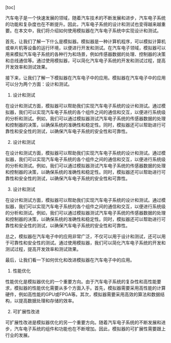 
[toc]                    
                
                
汽车电子是一个快速发展的领域，随着汽车技术的不断发展和进步，汽车电子系统的功能和复杂度也在不断提升。因此，汽车电子系统的设计和测试也变得越来越重要。在本文中，我们将介绍如何使用模拟器在汽车电子系统中实现设计和测试。

首先，让我们了解一下什么是模拟器。模拟器是一种计算机程序，可以模拟计算机或单片机等设备的运行环境，以便进行开发和测试。在汽车电子领域，模拟器可以用来模拟汽车电子系统的各种行为和场景，例如传感器数据的处理、控制器的决策和总线通信等。通过使用模拟器，可以简化汽车电子系统的开发和测试过程，提高开发效率和测试效果。

接下来，让我们了解一下模拟器在汽车电子中的应用。模拟器在汽车电子中的应用可以分为两个方面：设计和测试。

1. 设计和测试

在设计和测试方面，模拟器可以帮助我们实现汽车电子系统的设计和测试。通过模拟器，我们可以实现汽车电子系统的各个组件之间的通信和交互，以便进行系统级的分析和测试。例如，我们可以通过模拟器测试汽车电子系统的传感器数据的处理和控制器的决策，以确保系统的准确性和稳定性。同时，模拟器还可以帮助进行可靠性和安全性的测试，以确保汽车电子系统的安全性和可靠性。

2. 设计和测试

在设计和测试方面，模拟器可以帮助我们实现汽车电子系统的设计和测试。通过模拟器，我们可以实现汽车电子系统的各个组件之间的通信和交互，以便进行系统级的分析和测试。例如，我们可以通过模拟器测试汽车电子系统的传感器数据的处理和控制器的决策，以确保系统的准确性和稳定性。同时，模拟器还可以帮助进行可靠性和安全性的测试，以确保汽车电子系统的安全性和可靠性。

3. 设计和测试

在设计和测试方面，模拟器可以帮助我们实现汽车电子系统的设计和测试。通过模拟器，我们可以实现汽车电子系统的各个组件之间的通信和交互，以便进行系统级的分析和测试。例如，我们可以通过模拟器测试汽车电子系统的传感器数据的处理和控制器的决策，以确保系统的准确性和稳定性。同时，模拟器还可以帮助进行可靠性和安全性的测试，以确保汽车电子系统的安全性和可靠性。

总之，模拟器在汽车电子中的应用非常广泛，不仅可以用于设计和测试，还可以用于可靠性和安全性的测试。通过使用模拟器，我们可以简化汽车电子系统的开发和测试过程，提高开发效率和测试效果。

最后，让我们看一下如何优化和改进模拟器在汽车电子中的应用。

1. 性能优化

性能优化是模拟器优化的一个重要方向。由于汽车电子系统的复杂性和高性能要求，模拟器的性能优化需要从多个方面入手。首先，模拟器需要采用高性能的计算硬件，例如高性能的GPU或FPGA等。其次，模拟器需要采用高效的算法和数据结构，以提高数据处理和存储的效率。

2. 可扩展性改进

可扩展性改进是模拟器优化的另一个重要方向。随着汽车电子系统的不断发展和进步，汽车电子系统的组件和功能也在不断增加。因此，模拟器的可扩展性需要跟上行业的发展。

